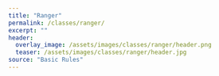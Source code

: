 ```yaml
---
title: "Ranger"
permalink: /classes/ranger/
excerpt: ""
header:
  overlay_image: /assets/images/classes/ranger/header.png
  teaser: /assets/images/classes/ranger/header.jpg
source: "Basic Rules"
---
```

